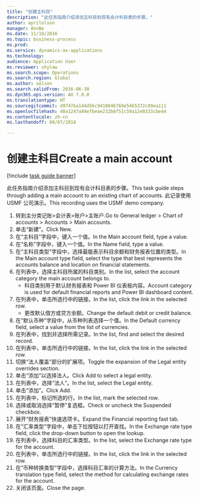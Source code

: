 ```yaml
--- 
title: "创建主科目"
description: "此任务指南介绍添加主科目到现有会计科目表的步骤。"
author: aprilolson
manager: AnnBe
ms.date: 11/10/2016
ms.topic: business-process
ms.prod: 
ms.service: dynamics-ax-applications
ms.technology: 
audience: Application User
ms.reviewer: shylaw
ms.search.scope: Operations
ms.search.region: Global
ms.author: aolson
ms.search.validFrom: 2016-06-30
ms.dyn365.ops.version: AX 7.0.0
ms.translationtype: HT
ms.sourcegitcommit: d9747ba144d56c9410846769e5465372c89ea111
ms.openlocfilehash: 40a1247a84efbeae232b6f51c59a12e0333cbe44
ms.contentlocale: zh-cn
ms.lasthandoff: 08/07/2018

---
```

# <a name="create-a-main-account"></a><span data-ttu-id="a681b-103">创建主科目</span><span class="sxs-lookup"><span data-stu-id="a681b-103">Create a main account</span></span>

[!include [task guide banner](../../includes/task-guide-banner.md)]

<span data-ttu-id="a681b-104">此任务指南介绍添加主科目到现有会计科目表的步骤。</span><span class="sxs-lookup"><span data-stu-id="a681b-104">This task guide steps through adding a main account to an existing chart of accounts.</span></span> <span data-ttu-id="a681b-105">此记录使用 USMF 公司演示。</span><span class="sxs-lookup"><span data-stu-id="a681b-105">This recording uses the USMF demo company.</span></span>  

1. <span data-ttu-id="a681b-106">转到主分类记账>会计表>账户>主账户.</span><span class="sxs-lookup"><span data-stu-id="a681b-106">Go to General ledger > Chart of accounts > Accounts > Main accounts.</span></span>
2. <span data-ttu-id="a681b-107">单击“新建”。</span><span class="sxs-lookup"><span data-stu-id="a681b-107">Click New.</span></span>
3. <span data-ttu-id="a681b-108">在“主科目”字段中，键入一个值。</span><span class="sxs-lookup"><span data-stu-id="a681b-108">In the Main account field, type a value.</span></span>
4. <span data-ttu-id="a681b-109">在“名称”字段中，键入一个值。</span><span class="sxs-lookup"><span data-stu-id="a681b-109">In the Name field, type a value.</span></span>
5. <span data-ttu-id="a681b-110">在“主科目类型”字段中，选择最能表示科目余额和财务报表位置的类型。</span><span class="sxs-lookup"><span data-stu-id="a681b-110">In the Main account type field, select the type that best represents the accounts balance and location on financial statements.</span></span>
6. <span data-ttu-id="a681b-111">在列表中，选择主科目所属的科目类别。</span><span class="sxs-lookup"><span data-stu-id="a681b-111">In the list, select the account category the main account belongs to.</span></span>
    * <span data-ttu-id="a681b-112">科目类别用于默认财务报表和 Power BI 仪表板内容。</span><span class="sxs-lookup"><span data-stu-id="a681b-112">Account category is used for default financial reports and Power BI dashboard content.</span></span>  
7. <span data-ttu-id="a681b-113">在列表中，单击所选行中的链接。</span><span class="sxs-lookup"><span data-stu-id="a681b-113">In the list, click the link in the selected row.</span></span>
    * <span data-ttu-id="a681b-114">更改默认借方或贷方余额。</span><span class="sxs-lookup"><span data-stu-id="a681b-114">Change the default debit or credit balance.</span></span>  
8. <span data-ttu-id="a681b-115">在“默认币种”字段中，从币种列表选择一个值。</span><span class="sxs-lookup"><span data-stu-id="a681b-115">In the Default currency field, select a value from the list of currencies.</span></span>
9. <span data-ttu-id="a681b-116">在列表中，找到并选择所需记录。</span><span class="sxs-lookup"><span data-stu-id="a681b-116">In the list, find and select the desired record.</span></span>
10. <span data-ttu-id="a681b-117">在列表中，单击所选行中的链接。</span><span class="sxs-lookup"><span data-stu-id="a681b-117">In the list, click the link in the selected row.</span></span>
11. <span data-ttu-id="a681b-118">切换“法人覆盖”部分的扩展项。</span><span class="sxs-lookup"><span data-stu-id="a681b-118">Toggle the expansion of the Legal entity overrides section.</span></span>
12. <span data-ttu-id="a681b-119">单击“添加”以选择法人。</span><span class="sxs-lookup"><span data-stu-id="a681b-119">Click Add to select a legal entity.</span></span>
13. <span data-ttu-id="a681b-120">在列表中，选择“法人”。</span><span class="sxs-lookup"><span data-stu-id="a681b-120">In the list, select the Legal entity.</span></span>
14. <span data-ttu-id="a681b-121">单击“添加”。</span><span class="sxs-lookup"><span data-stu-id="a681b-121">Click Add.</span></span>
15. <span data-ttu-id="a681b-122">在列表中，标记所选的行。</span><span class="sxs-lookup"><span data-stu-id="a681b-122">In the list, mark the selected row.</span></span>
16. <span data-ttu-id="a681b-123">选择或取消选择“暂停”复选框。</span><span class="sxs-lookup"><span data-stu-id="a681b-123">Check or uncheck the Suspended checkbox.</span></span>
17. <span data-ttu-id="a681b-124">展开“财务报表”快速选项卡。</span><span class="sxs-lookup"><span data-stu-id="a681b-124">Expand the Financial reporting fast tab.</span></span>
18. <span data-ttu-id="a681b-125">在“汇率类型”字段中，单击下拉按钮以打开查找。</span><span class="sxs-lookup"><span data-stu-id="a681b-125">In the Exchange rate type field, click the drop-down button to open the lookup.</span></span>
19. <span data-ttu-id="a681b-126">在列表中，选择科目的汇率类型。</span><span class="sxs-lookup"><span data-stu-id="a681b-126">In the list, select the Exchange rate type for the account.</span></span>
20. <span data-ttu-id="a681b-127">在列表中，单击所选行中的链接。</span><span class="sxs-lookup"><span data-stu-id="a681b-127">In the list, click the link in the selected row.</span></span>
21. <span data-ttu-id="a681b-128">在“币种转换类型”字段中，选择科目汇率的计算方法。</span><span class="sxs-lookup"><span data-stu-id="a681b-128">In the Currency translation type field, select the method for calculating exchange rates for the account.</span></span>
22. <span data-ttu-id="a681b-129">关闭该页面。</span><span class="sxs-lookup"><span data-stu-id="a681b-129">Close the page.</span></span>


